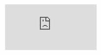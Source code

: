 ![diagrama](https://github.com/CaioslppUO/Agrobot-Private-/blob/master/src/raspberryRos/DiagramaDeClasses.pdf)
